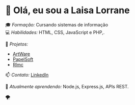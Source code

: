 # 👋 Olá, eu sou a Laisa Lorrane



🎓 *Formação:* Cursando sistemas de informação  
💻 *Habilidades:* HTML, CSS, JavaScript e PHP,.

📂 *Projetos:*  
- [ArtWare]()
- [PapelSoft]()
- [Rlmc]()

📫 *Contato:* 
[LinkedIn](www.linkedin.com/in/laisa-silva-0173aa1a7)





🚀 *Atualmente aprendendo:* Node.js, Express.js, APIs REST.

🌪 
